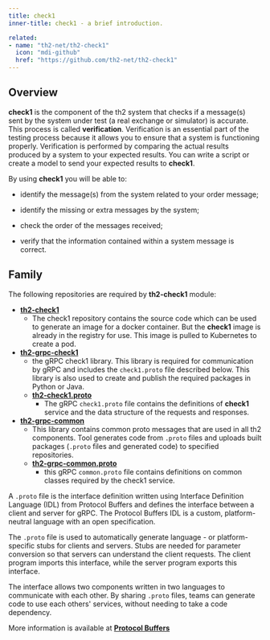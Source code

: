 ```yaml
---
title: check1
inner-title: check1 - a brief introduction.

related:
- name: "th2-net/th2-check1"
  icon: "mdi-github"
  href: "https://github.com/th2-net/th2-check1"
---
```

## Overview
**check1** is the component of the th2 system that checks if a message(s) sent by the system under test (a real exchange or simulator) is accurate. This process is called **verification**. Verification is an essential part of the testing process because it allows you to ensure that a system is functioning properly. Verification is performed by comparing the actual results produced by a system to your expected results. You can write a script or create a model to send your expected results to **check1**.

By using **check1** you will be able to:

- identify the message(s) from the system related to your order message;

- identify the missing or extra messages by the system;

- check the order of the messages received;

- verify that the information contained within a system message is correct.


## Family
The following repositories are required by **th2-check1** module:

- [**th2-check1**](https://github.com/th2-net/th2-check1)
  - The check1 repository contains the source code which can be used to generate an image for a docker container. But the **check1** image is already in the registry for use. This image is pulled to Kubernetes to create a pod.
- [**th2-grpc-check1**](https://github.com/th2-net/th2-grpc-check1)
  - the gRPC check1 library. This library is required for communication by gRPC and includes the `check1.proto` file described below. This library is also used to create and publish the required packages in Python or Java.
  - [**th2-check1.proto**](https://github.com/th2-net/th2-grpc-check1/blob/master/src/main/proto/th2_grpc_check1/check1.proto)
    - The gRPC `check1.proto` file contains the definitions of **check1** service and the data structure of the requests and responses.
- [**th2-grpc-common**](https://github.com/th2-net/th2-grpc-common)
  - This library contains common proto messages that are used in all th2 components. Tool generates code from `.proto` files and uploads built packages (`.proto` files and generated code) to specified repositories.
  - [**th2-grpc-common.proto**](https://github.com/th2-net/th2-grpc-common/blob/master/src/main/proto/th2_grpc_common/common.proto)
    - this gRPC `common.proto` file contains definitions on common classes required by the check1 service.

<notice info>

A `.proto` file is the interface definition written using Interface Definition Language (IDL) from Protocol Buffers and defines the interface between a client and server for gRPC. The Protocol Buffers IDL is a custom, platform-neutral language with an open specification.

The `.proto` file is used to automatically generate language - or platform-specific stubs for clients and servers. Stubs are needed for parameter conversion so that servers can understand the client requests. The client program imports this interface, while the server program exports this interface.

The interface allows two components written in two languages to communicate with each other. By sharing `.proto` files, teams can generate code to use each others' services, without needing to take a code dependency.

More information is available at [**Protocol Buffers**](https://developers.google.com/protocol-buffers/docs/overview)


